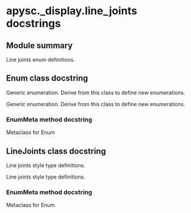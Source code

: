 # apysc._display.line_joints docstrings

## Module summary

Line joints enum definitions.

## Enum class docstring

Generic enumeration. Derive from this class to define new enumerations.

Generic enumeration. Derive from this class to define new enumerations.

### EnumMeta method docstring

Metaclass for Enum

## LineJoints class docstring

Line joints style type definitions.

Line joints style type definitions.

### EnumMeta method docstring

Metaclass for Enum